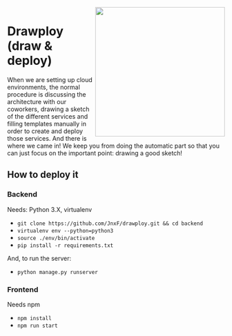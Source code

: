 <img width=300 align="right"  src="https://challengepost-s3-challengepost.netdna-ssl.com/photos/production/software_photos/000/792/055/datas/gallery.jpg">

# Drawploy (draw & deploy)

When we are setting up cloud environments, the normal procedure is discussing the architecture with our coworkers, drawing a sketch of the different services and filling templates manually in order to create and deploy those services. And there is where we came in! We keep you from doing the automatic part so that you can just focus on the important point: drawing a good sketch!

## How to deploy it
### Backend
Needs: Python 3.X, virtualenv

- `git clone https://github.com/JnxF/drawploy.git && cd backend`
- `virtualenv env --python=python3`
- `source ./env/bin/activate`
- `pip install -r requirements.txt`

And, to run the server:

- `python manage.py runserver`

### Frontend
Needs npm

- `npm install`
- `npm run start`

